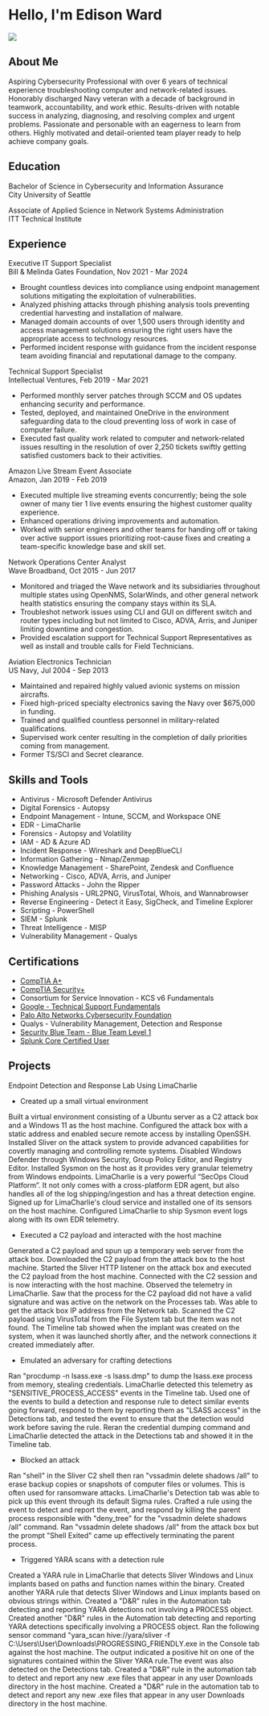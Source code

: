 # Hello, I'm Edison Ward
<a href="https://www.linkedin.com/in/edisonward/"><img src="https://img.shields.io/badge/-LinkedIn-0072b1?&style=for-the-badge&logo=linkedin&logoColor=white" /></a>

## About Me
Aspiring Cybersecurity Professional with over 6 years of technical experience troubleshooting computer and network-related issues. Honorably discharged Navy veteran with a decade of background in teamwork, accountability, and work ethic. Results-driven with notable success in analyzing, diagnosing, and resolving complex and urgent problems. Passionate and personable with an eagerness to learn from others. Highly motivated and detail-oriented team player ready to help achieve company goals.

## Education

Bachelor of Science in Cybersecurity and Information Assurance
<br>City University of Seattle

Associate of Applied Science in Network Systems Administration
<br>ITT Technical Institute

## Experience

Executive IT Support Specialist
<br> Bill & Melinda Gates Foundation, Nov 2021 - Mar 2024

- Brought countless devices into compliance using endpoint management solutions mitigating the exploitation of vulnerabilities. 
-	Analyzed phishing attacks through phishing analysis tools preventing credential harvesting and installation of malware. 
-	Managed domain accounts of over 1,500 users through identity and access management solutions ensuring the right users have the appropriate access to technology resources. 
-	Performed incident response with guidance from the incident response team avoiding financial and reputational damage to the company. 

Technical Support Specialist
<br> Intellectual Ventures, Feb 2019 - Mar 2021

-	Performed monthly server patches through SCCM and OS updates enhancing security and performance. 
-	Tested, deployed, and maintained OneDrive in the environment safeguarding data to the cloud preventing loss of work in case of computer failure.
-	Executed fast quality work related to computer and network-related issues resulting in the resolution of over 2,250 tickets swiftly getting satisfied customers back to their activities. 

Amazon Live Stream Event Associate
<br> Amazon, Jan 2019 - Feb 2019

-	Executed multiple live streaming events concurrently; being the sole owner of many tier 1 live events ensuring the highest customer quality experience.
-	Enhanced operations driving improvements and automation.
-	Worked with senior engineers and other teams for handing off or taking over active support issues prioritizing root-cause fixes and creating a team-specific knowledge base and skill set.

Network Operations Center Analyst
<br> Wave Broadband, Oct 2015 - Jun 2017

-	Monitored and triaged the Wave network and its subsidiaries throughout multiple states using OpenNMS, SolarWinds, and other general network health statistics ensuring the company stays within its SLA.
-	Troubleshot network issues using CLI and GUI on different switch and router types including but not limited to Cisco, ADVA, Arris, and Juniper limiting downtime and congestion.
-	Provided escalation support for Technical Support Representatives as well as install and trouble calls for Field Technicians.

Aviation Electronics Technician
<br> US Navy, Jul 2004 - Sep 2013

- Maintained and repaired highly valued avionic systems on mission aircrafts.
- Fixed high-priced specialty electronics saving the Navy over $675,000 in funding.
- Trained and qualified countless personnel in military-related qualifications.
- Supervised work center resulting in the completion of daily priorities coming from management.
- Former TS/SCI and Secret clearance.


## Skills and Tools

- Antivirus - Microsoft Defender Antivirus
- Digital Forensics - Autopsy
- Endpoint Management - Intune, SCCM, and Workspace ONE
- EDR - LimaCharlie
- Forensics - Autopsy and Volatility
- IAM - AD & Azure AD
- Incident Response - Wireshark and DeepBlueCLI
- Information Gathering - Nmap/Zenmap
- Knowledge Management - SharePoint, Zendesk and Confluence
- Networking - Cisco, ADVA, Arris, and Juniper
- Password Attacks - John the Ripper
- Phishing Analysis - URL2PNG, VirusTotal, Whois, and Wannabrowser
- Reverse Engineering - Detect it Easy, SigCheck, and Timeline Explorer
- Scripting - PowerShell
- SIEM - Splunk
- Threat Intelligence - MISP
- Vulnerability Management - Qualys

## Certifications

- <a href="https://www.credly.com/badges/f61f9bc7-b044-4be5-ab73-b5c304597854/public_url">CompTIA A+</a>
- <a href="https://www.credly.com/badges/cff68502-f364-493f-b028-9cc492076d05/public_url">CompTIA Security+</a>
- Consortium for Service Innovation - KCS v6 Fundamentals
- <a href="https://www.coursera.org/account/accomplishments/verify/53XN438CZMC5">Google - Technical Support Fundamentals</a>
- <a href="https://www.coursera.org/account/accomplishments/verify/RH4P8BV7F2WX">Palo Alto Networks Cybersecurity Foundation</a>
- Qualys - Vulnerability Management, Detection and Response
- <a href="https://www.credly.com/badges/f85d4be6-6aff-4abc-abf5-294f9105fa9a/public_url">Security Blue Team - Blue Team Level 1</a>
- <a href="https://www.credly.com/badges/30787a57-9ccc-4255-a608-e6f2fd96cd71/public_url">Splunk Core Certified User</a>

## Projects

Endpoint Detection and Response Lab Using LimaCharlie

- Created up a small virtual environment

Built a virtual environment consisting of a Ubuntu server as a C2 attack box and a Windows 11 as the host machine. Configured the attack box with a static address and enabled secure remote access by installing OpenSSH. Installed Sliver on the attack system to provide advanced capabilities for covertly managing and controlling remote systems. Disabled Windows Defender through Windows Security, Group Policy Editor, and Registry Editor. Installed Sysmon on the host as it provides very granular telemetry from Windows endpoints. LimaCharlie is a very powerful “SecOps Cloud Platform”. It not only comes with a cross-platform EDR agent, but also handles all of the log shipping/ingestion and has a threat detection engine. Signed up for LimaCharlie's cloud service and installed one of its sensors on the host machine. Configured LimaCharlie to ship Sysmon event logs along with its own EDR telemetry.

- Executed a C2 payload and interacted with the host machine

Generated a C2 payload and spun up a temporary web server from the attack box. Downloaded the C2 payload from the attack box to the host machine. Started the Sliver HTTP listener on the attack box and executed the C2 payload from the host machine. Connected with the C2 session and is now interacting with the host machine. Observed the telemetry in LimaCharlie. Saw that the process for the C2 payload did not have a valid signature and was active on the network on the Processes tab. Was able to get the attack box IP address from the Network tab. Scanned the C2 payload using VirusTotal from the File System tab but the item was not found. The Timeline tab showed when the implant was created on the system, when it was launched shortly after, and the network connections it created immediately after.

- Emulated an adversary for crafting detections

Ran "procdump -n lsass.exe -s lsass.dmp" to dump the lsass.exe process from memory, stealing credentials. LimaCharlie detected this telemetry as "SENSITIVE_PROCESS_ACCESS" events in the Timeline tab. Used one of the events to build a detection and response rule to detect similar events going forward, respond to them by reporting them as "LSASS access" in the Detections tab, and tested the event to ensure that the detection would work before saving the rule. Reran the credential dumping command and LimaCharlie detected the attack in the Detections tab and showed it in the Timeline tab.

- Blocked an attack

Ran "shell" in the Sliver C2 shell then ran "vssadmin delete shadows /all" to erase backup copies or snapshots of computer files or volumes. This is often used for ransomware attacks. LimaCharlie's Detection tab was able to pick up this event through its default Sigma rules. Crafted a rule using the event to detect and report the event, and respond by killing the parent process responsible with "deny_tree" for the "vssadmin delete shadows /all" command. Ran "vssadmin delete shadows /all" from the attack box but the prompt "Shell Exited" came up effectively terminating the parent process.

- Triggered YARA scans with a detection rule

Created a YARA rule in LimaCharlie that detects Sliver Windows and Linux implants based on paths and function names within the binary. Created another YARA rule that detects Sliver Windows and Linux implants based on obvious strings within. Created a "D&R" rules in the Automation tab detecting and reporting YARA detections not involving a PROCESS object. Created another "D&R" rules in the Automation tab detecting and reporting YARA detections specifically involving a PROCESS object. Ran the following sensor command "yara_scan hive://yara/sliver -f C:\Users\User\Downloads\PROGRESSING_FRIENDLY.exe in the Console tab against the host machine. The output indicated a positive hit on one of the signatures contained within the Sliver YARA rule.The event was also detected on the Detections tab. Created a "D&R" rule in the automation tab to detect and report any new .exe files that appear in any user Downloads directory in the host machine. Created a "D&R" rule in the automation tab to detect and report any new .exe files that appear in any user Downloads directory in the host machine.
